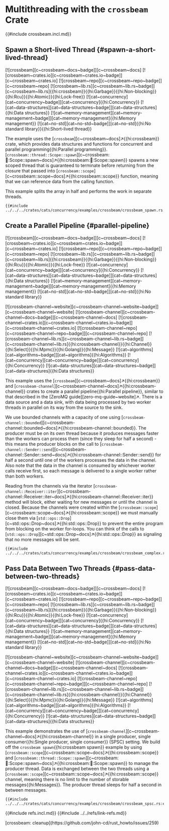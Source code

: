 # Multithreading with the `crossbeam` Crate

{{#include crossbeam.incl.md}}

## Spawn a Short-lived Thread {#spawn-a-short-lived-thread}

[![crossbeam][c~crossbeam~docs~badge]][c~crossbeam~docs] [![crossbeam~crates.io][c~crossbeam~crates.io~badge]][c~crossbeam~crates.io] [![crossbeam~repo][c~crossbeam~repo~badge]][c~crossbeam~repo] [![crossbeam~lib.rs][c~crossbeam~lib.rs~badge]][c~crossbeam~lib.rs]{{hi:crossbeam}}{{hi:Garbage}}{{hi:Non-blocking}}{{hi:Rcu}}{{hi:Atomic}}{{hi:Lock-free}} [![cat~concurrency][cat~concurrency~badge]][cat~concurrency]{{hi:Concurrency}} [![cat~data-structures][cat~data-structures~badge]][cat~data-structures]{{hi:Data structures}} [![cat~memory-management][cat~memory-management~badge]][cat~memory-management]{{hi:Memory management}} [![cat~no-std][cat~no-std~badge]][cat~no-std]{{hi:No standard library}}{{hi:Short-lived thread}}

The example uses the [`crossbeam`][c~crossbeam~docs]↗{{hi:crossbeam}} crate, which provides data structures and functions for concurrent and parallel programming{{hi:Parallel programming}}. [`crossbeam::thread::Scope::spawn`][c~crossbeam::thread::Scope::spawn~docs]↗{{hi:crossbeam::thread::Scope::spawn}} spawns a new scoped thread that is guaranteed to terminate before returning from the closure that passed into [`crossbeam::scope`][c~crossbeam::scope~docs]↗{{hi:crossbeam::scope}} function, meaning that we can reference data from the calling function.

This example splits the array in half and performs the work in separate threads.

```rust,editable
{{#include ../../../crates/cats/concurrency/examples/crossbeam/crossbeam_spawn.rs:example}}
```

## Create a Parallel Pipeline {#parallel-pipeline}

[![crossbeam][c~crossbeam~docs~badge]][c~crossbeam~docs] [![crossbeam~crates.io][c~crossbeam~crates.io~badge]][c~crossbeam~crates.io] [![crossbeam~repo][c~crossbeam~repo~badge]][c~crossbeam~repo] [![crossbeam~lib.rs][c~crossbeam~lib.rs~badge]][c~crossbeam~lib.rs]{{hi:crossbeam}}{{hi:Garbage}}{{hi:Non-blocking}}{{hi:Rcu}}{{hi:Atomic}}{{hi:Lock-free}} [![cat~concurrency][cat~concurrency~badge]][cat~concurrency]{{hi:Concurrency}} [![cat~data-structures][cat~data-structures~badge]][cat~data-structures]{{hi:Data structures}} [![cat~memory-management][cat~memory-management~badge]][cat~memory-management]{{hi:Memory management}} [![cat~no-std][cat~no-std~badge]][cat~no-std]{{hi:No standard library}}

[![crossbeam-channel~website][c~crossbeam-channel~website~badge]][c~crossbeam-channel~website] [![crossbeam-channel][c~crossbeam-channel~docs~badge]][c~crossbeam-channel~docs] [![crossbeam-channel~crates.io][c~crossbeam-channel~crates.io~badge]][c~crossbeam-channel~crates.io] [![crossbeam-channel~repo][c~crossbeam-channel~repo~badge]][c~crossbeam-channel~repo] [![crossbeam-channel~lib.rs][c~crossbeam-channel~lib.rs~badge]][c~crossbeam-channel~lib.rs]{{hi:crossbeam-channel}}{{hi:Channel}}{{hi:Select}}{{hi:Mpmc}}{{hi:Golang}}{{hi:Message}} [![cat~algorithms][cat~algorithms~badge]][cat~algorithms]{{hi:Algorithms}} [![cat~concurrency][cat~concurrency~badge]][cat~concurrency]{{hi:Concurrency}} [![cat~data-structures][cat~data-structures~badge]][cat~data-structures]{{hi:Data structures}}

This example uses the [`crossbeam`][c~crossbeam~docs]↗{{hi:crossbeam}} and [`crossbeam-channel`][c~crossbeam-channel~docs]↗{{hi:crossbeam-channel}} crates to create a parallel pipeline{{hi:Parallel pipeline}}, similar to that described in the [ZeroMQ guide][zero-mq-guide~website]↗. There is a data source and a data sink, with data being processed by two worker threads in parallel on its way from the source to the sink.

We use bounded channels with a capacity of one using [`crossbeam-channel::bounded`][c~crossbeam-channel::bounded~docs]↗{{hi:crossbeam-channel::bounded}}. The producer must be on its own thread because it produces messages faster than the workers can process them (since they sleep for half a second) - this means the producer blocks on the call to [`crossbeam-channel::Sender::send`][c~crossbeam-channel::Sender::send~docs]↗{{hi:crossbeam-channel::Sender::send}} for half a second until one of the workers processes the data in the channel. Also note that the data in the channel is consumed by whichever worker calls receive first, so each message is delivered to a single worker rather than both workers.

Reading from the channels via the iterator [`crossbeam-channel::Receiver::iter`][c~crossbeam-channel::Receiver::iter~docs]↗{{hi:crossbeam-channel::Receiver::iter}} method will block, either waiting for new messages or until the channel is closed. Because the channels were created within the [`crossbeam::scope`][c~crossbeam::scope~docs]↗{{hi:crossbeam::scope}} we must manually close them via [`std::ops::Drop`][c~std::ops::Drop~docs]↗{{hi:std::ops::Drop}} to prevent the entire program from blocking on the worker for-loops. You can think of the calls to [`std::ops::Drop`][c~std::ops::Drop~docs]↗{{hi:std::ops::Drop}} as signaling that no more messages will be sent.

```rust,editable
{{#include ../../../crates/cats/concurrency/examples/crossbeam/crossbeam_complex.rs:example}}
```

## Pass Data Between Two Threads {#pass-data-between-two-threads}

[![crossbeam][c~crossbeam~docs~badge]][c~crossbeam~docs] [![crossbeam~crates.io][c~crossbeam~crates.io~badge]][c~crossbeam~crates.io] [![crossbeam~repo][c~crossbeam~repo~badge]][c~crossbeam~repo] [![crossbeam~lib.rs][c~crossbeam~lib.rs~badge]][c~crossbeam~lib.rs]{{hi:crossbeam}}{{hi:Garbage}}{{hi:Non-blocking}}{{hi:Rcu}}{{hi:Atomic}}{{hi:Lock-free}} [![cat~concurrency][cat~concurrency~badge]][cat~concurrency]{{hi:Concurrency}} [![cat~data-structures][cat~data-structures~badge]][cat~data-structures]{{hi:Data structures}} [![cat~memory-management][cat~memory-management~badge]][cat~memory-management]{{hi:Memory management}} [![cat~no-std][cat~no-std~badge]][cat~no-std]{{hi:No standard library}}

[![crossbeam-channel~website][c~crossbeam-channel~website~badge]][c~crossbeam-channel~website] [![crossbeam-channel][c~crossbeam-channel~docs~badge]][c~crossbeam-channel~docs] [![crossbeam-channel~crates.io][c~crossbeam-channel~crates.io~badge]][c~crossbeam-channel~crates.io] [![crossbeam-channel~repo][c~crossbeam-channel~repo~badge]][c~crossbeam-channel~repo] [![crossbeam-channel~lib.rs][c~crossbeam-channel~lib.rs~badge]][c~crossbeam-channel~lib.rs]{{hi:crossbeam-channel}}{{hi:Channel}}{{hi:Select}}{{hi:Mpmc}}{{hi:Golang}}{{hi:Message}} [![cat~algorithms][cat~algorithms~badge]][cat~algorithms]{{hi:Algorithms}} [![cat~concurrency][cat~concurrency~badge]][cat~concurrency]{{hi:Concurrency}} [![cat~data-structures][cat~data-structures~badge]][cat~data-structures]{{hi:Data structures}}

This example demonstrates the use of [`crossbeam-channel`][c~crossbeam-channel~docs]↗{{hi:crossbeam-channel}} in a single producer, single consumer{{hi:Single producer, single consumer}} (SPSC) setting. We build off the `crossbeam spawn`{{hi:crossbeam spawn}} example by using [`crossbeam::scope`][c~crossbeam::scope~docs]↗{{hi:crossbeam::scope}} and [`crossbeam::thread::Scope::spawn`][c~crossbeam::thread::Scope::spawn~docs]↗{{hi:crossbeam::thread::Scope::spawn}} to manage the producer thread. Data is exchanged between the two threads using a [`crossbeam::scope`][c~crossbeam::scope~docs]↗{{hi:crossbeam::scope}} channel, meaning there is no limit to the number of storable messages{{hi:Messages}}. The producer thread sleeps for half a second in between messages.

```rust,editable
{{#include ../../../crates/cats/concurrency/examples/crossbeam/crossbeam_spsc.rs:example}}
```

{{#include refs.incl.md}}
{{#include ../../refs/link-refs.md}}

<div class="hidden">
[crossbeam: cleanup](https://github.com/john-cd/rust_howto/issues/259)
</div>
